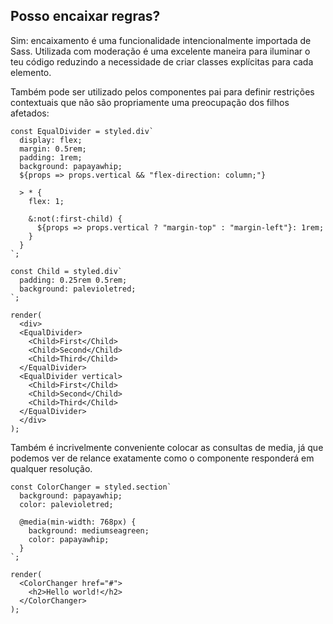 ## Posso encaixar regras?

Sim: encaixamento é uma funcionalidade intencionalmente importada de Sass. Utilizada com moderação é uma excelente maneira para iluminar o teu código reduzindo a necessidade de criar classes explícitas para cada elemento.

Também pode ser utilizado pelos componentes pai para definir restrições contextuais que não são propriamente uma preocupação dos filhos afetados:

```react
const EqualDivider = styled.div`
  display: flex;
  margin: 0.5rem;
  padding: 1rem;
  background: papayawhip;
  ${props => props.vertical && "flex-direction: column;"}

  > * {
    flex: 1;

    &:not(:first-child) {
      ${props => props.vertical ? "margin-top" : "margin-left"}: 1rem;
    }
  }
`;

const Child = styled.div`
  padding: 0.25rem 0.5rem;
  background: palevioletred;
`;

render(
  <div>
  <EqualDivider>
    <Child>First</Child>
    <Child>Second</Child>
    <Child>Third</Child>
  </EqualDivider>
  <EqualDivider vertical>
    <Child>First</Child>
    <Child>Second</Child>
    <Child>Third</Child>
  </EqualDivider>
  </div>
);
```

Também é incrivelmente conveniente colocar as consultas de media, já que podemos ver de relance exatamente como o componente responderá em qualquer resolução.

```react
const ColorChanger = styled.section`
  background: papayawhip;
  color: palevioletred;

  @media(min-width: 768px) {
    background: mediumseagreen;
    color: papayawhip;
  }
`;

render(
  <ColorChanger href="#">
    <h2>Hello world!</h2>
  </ColorChanger>
);
```
